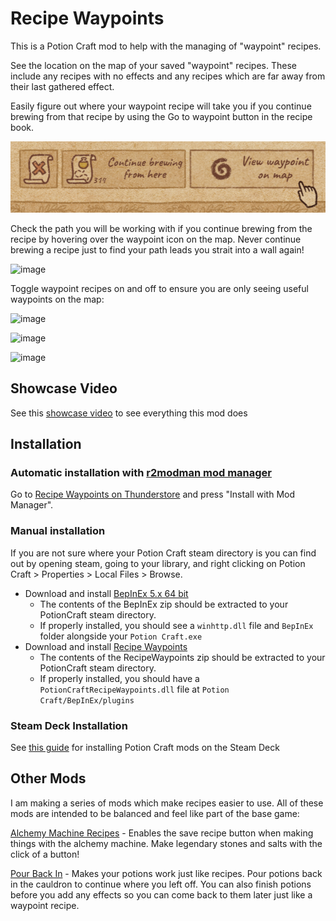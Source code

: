 # Recipe Waypoints
This is a Potion Craft mod to help with the managing of "waypoint" recipes.

See the location on the map of your saved "waypoint" recipes. These include any recipes with no effects and any recipes which are far away from their last gathered effect.

Easily figure out where your waypoint recipe will take you if you continue brewing from that recipe by using the Go to waypoint button in the recipe book.

![image](https://github.com/AndrewFahlgren/PotionCraftRecipeWaypoints/blob/master/Images/View%20waypoint%20on%20map.png?raw=true)

Check the path you will be working with if you continue brewing from the recipe by hovering over the waypoint icon on the map. Never continue brewing a recipe just to find your path leads you strait into a wall again!

![image](https://github.com/AndrewFahlgren/PotionCraftRecipeWaypoints/blob/master/Images/Waypoint%20path.png?raw=true)

Toggle waypoint recipes on and off to ensure you are only seeing useful waypoints on the map:

![image](https://github.com/AndrewFahlgren/PotionCraftRecipeWaypoints/blob/master/Images/Show%20Hide%20All%20Waypoints.png?raw=true)


![image](https://github.com/AndrewFahlgren/PotionCraftRecipeWaypoints/blob/master/Images/Unmark%20waypoint.png?raw=true)


![image](https://github.com/AndrewFahlgren/PotionCraftRecipeWaypoints/blob/master/Images/Mark%20as%20waypoint.png?raw=true)

## Showcase Video

See this [showcase video](https://www.youtube.com/watch?v=UPTAWGjC-0g) to see everything this mod does

## Installation

### Automatic installation with [r2modman mod manager](https://thunderstore.io/package/ebkr/r2modman/)

Go to [Recipe Waypoints on Thunderstore](https://potion-craft.thunderstore.io/package/AndrewFahlgren/Recipe_Waypoints/) and press "Install with Mod Manager".

### Manual installation
If you are not sure where your Potion Craft steam directory is you can find out by opening steam, going to your library, and right clicking on Potion Craft > Properties > Local Files > Browse.

- Download and install [BepInEx 5.x 64 bit](https://github.com/BepInEx/BepInEx/releases)
  - The contents of the BepInEx zip should be extracted to your PotionCraft steam directory.
  - If properly installed, you should see a `winhttp.dll` file and `BepInEx` folder alongside your `Potion Craft.exe`
- Download and install [Recipe Waypoints](https://github.com/AndrewFahlgren/PotionCraftRecipeWaypoints/releases/)
  - The contents of the RecipeWaypoints zip should be extracted to your PotionCraft steam directory.
  - If properly installed, you should have a `PotionCraftRecipeWaypoints.dll` file at `Potion Craft/BepInEx/plugins`
  
### Steam Deck Installation
See [this guide](https://docs.google.com/document/d/1Y3PDeMaffkh7x4U3j46YZ9K6AhM2EvRF9v3mAGBFzW4) for installing Potion Craft mods on the Steam Deck

## Other Mods

I am making a series of mods which make recipes easier to use. All of these mods are intended to be balanced and feel like part of the base game:

[Alchemy Machine Recipes](https://github.com/AndrewFahlgren/PotionCraftAlchemyMachineRecipes) - Enables the save recipe button when making things with the alchemy machine. Make legendary stones and salts with the click of a button!

[Pour Back In](https://github.com/AndrewFahlgren/PotionCraftPourBackIn) - Makes your potions work just like recipes. Pour potions back in the cauldron to continue where you left off. You can also finish potions before you add any effects so you can come back to them later just like a waypoint recipe.
